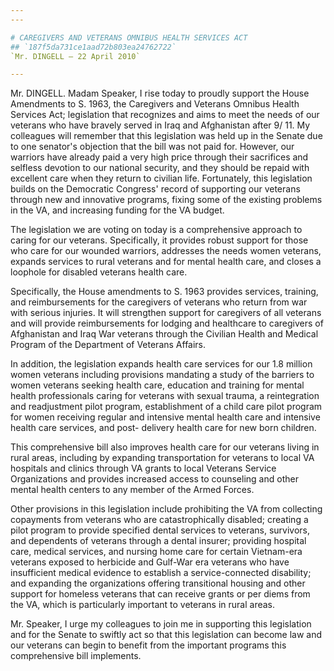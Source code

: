 ```yaml
---
---

# CAREGIVERS AND VETERANS OMNIBUS HEALTH SERVICES ACT
## `187f5da731ce1aad72b803ea24762722`
`Mr. DINGELL — 22 April 2010`

---
```



Mr. DINGELL. Madam Speaker, I rise today to proudly support the House 
Amendments to S. 1963, the Caregivers and Veterans Omnibus Health 
Services Act; legislation that recognizes and aims to meet the needs of 
our veterans who have bravely served in Iraq and Afghanistan after 9/
11. My colleagues will remember that this legislation was held up in 
the Senate due to one senator's objection that the bill was not paid 
for. However, our warriors have already paid a very high price through 
their sacrifices and selfless devotion to our national security, and 
they should be repaid with excellent care when they return to civilian 
life. Fortunately, this legislation builds on the Democratic Congress' 
record of supporting our veterans through new and innovative programs, 
fixing some of the existing problems in the VA, and increasing funding 
for the VA budget.

The legislation we are voting on today is a comprehensive approach to 
caring for our veterans. Specifically, it provides robust support for 
those who care for our wounded warriors, addresses the needs women 
veterans, expands services to rural veterans and for mental health 
care, and closes a loophole for disabled veterans health care.

Specifically, the House amendments to S. 1963 provides services, 
training, and reimbursements for the caregivers of veterans who return 
from war with serious injuries. It will strengthen support for 
caregivers of all veterans and will provide reimbursements for lodging 
and healthcare to caregivers of Afghanistan and Iraq War veterans 
through the Civilian Health and Medical Program of the Department of 
Veterans Affairs.

In addition, the legislation expands health care services for our 1.8 
million women veterans including provisions mandating a study of the 
barriers to women veterans seeking health care, education and training 
for mental health professionals caring for veterans with sexual trauma, 
a reintegration and readjustment pilot program, establishment of a 
child care pilot program for women receiving regular and intensive 
mental health care and intensive health care services, and post-
delivery health care for new born children.

This comprehensive bill also improves health care for our veterans 
living in rural areas, including by expanding transportation for 
veterans to local VA hospitals and clinics through VA grants to local 
Veterans Service Organizations and provides increased access to 
counseling and other mental health centers to any member of the Armed 
Forces.



Other provisions in this legislation include prohibiting the VA from 
collecting copayments from veterans who are catastrophically disabled; 
creating a pilot program to provide specified dental services to 
veterans, survivors, and dependents of veterans through a dental 
insurer; providing hospital care, medical services, and nursing home 
care for certain Vietnam-era veterans exposed to herbicide and Gulf-War 
era veterans who have insufficient medical evidence to establish a 
service-connected disability; and expanding the organizations offering 
transitional housing and other support for homeless veterans that can 
receive grants or per diems from the VA, which is particularly 
important to veterans in rural areas.

Mr. Speaker, I urge my colleagues to join me in supporting this 
legislation and for the Senate to swiftly act so that this legislation 
can become law and our veterans can begin to benefit from the important 
programs this comprehensive bill implements.
